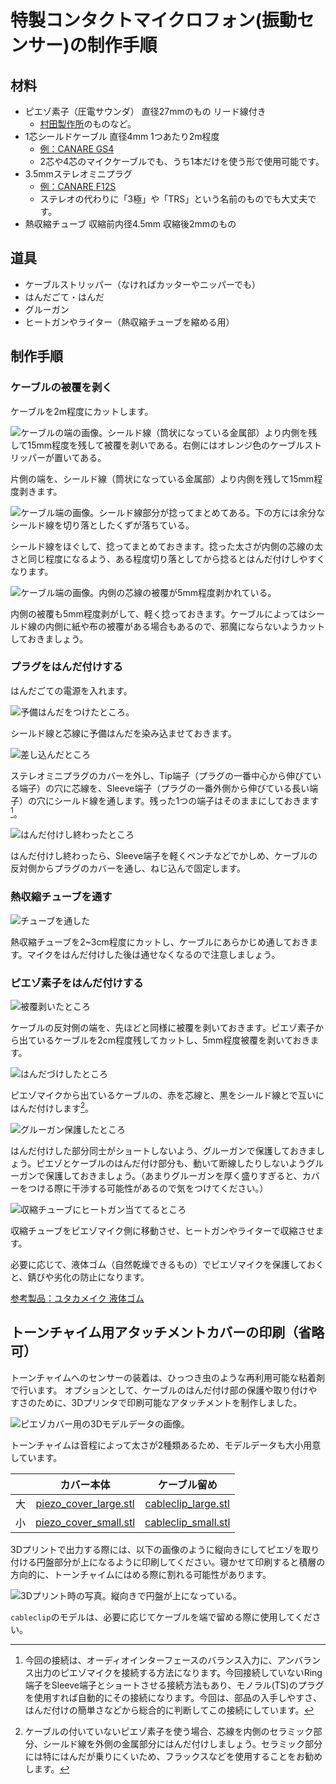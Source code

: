 # 特製コンタクトマイクロフォン(振動センサー)の制作手順

## 材料

- ピエゾ素子（圧電サウンダ） 直径27mmのもの リード線付き
    - [村田製作所](https://akizukidenshi.com/catalog/g/g113209/)のものなど。
- 1芯シールドケーブル 直径4mm 1つあたり2m程度
    - [例：CANARE GS4](https://www.soundhouse.co.jp/products/detail/item/167365/)
    - 2芯や4芯のマイクケーブルでも、うち1本だけを使う形で使用可能です。
- 3.5mmステレオミニプラグ
    - [例：CANARE F12S](https://www.soundhouse.co.jp/products/detail/item/310266/)
    - ステレオの代わりに「3極」や「TRS」という名前のものでも大丈夫です。
- 熱収縮チューブ 収縮前内径4.5mm 収縮後2mmのもの

## 道具

- ケーブルストリッパー（なければカッターやニッパーでも）
- はんだごて・はんだ
- グルーガン
- ヒートガンやライター（熱収縮チューブを縮める用）

## 制作手順

### ケーブルの被覆を剥く

ケーブルを2m程度にカットします。

![ケーブルの端の画像。シールド線（筒状になっている金属部）より内側を残して15mm程度を残して被覆を剥いである。右側にはオレンジ色のケーブルストリッパーが置いてある。](../../img/cable2.jpg)

片側の端を、シールド線（筒状になっている金属部）より内側を残して15mm程度剥きます。

![ケーブル端の画像。シールド線部分が捻ってまとめてある。下の方には余分なシールド線を切り落としたくずが落ちている。](../../img/cable3.jpg)

シールド線をほぐして、捻ってまとめておきます。捻った太さが内側の芯線の太さと同じ程度になるよう、ある程度切り落としてから捻るとはんだ付けしやすくなります。

![ケーブル端の画像。内側の芯線の被覆が5mm程度剥かれている。](../../img/cable4.jpg)

内側の被覆も5mm程度剥がして、軽く捻っておきます。ケーブルによってはシールド線の内側に紙や布の被覆がある場合もあるので、邪魔にならないようカットしておきましょう。


### プラグをはんだ付けする

はんだごての電源を入れます。

![予備はんだをつけたところ。]()

シールド線と芯線に予備はんだを染み込ませておきます。

![差し込んだところ]()

ステレオミニプラグのカバーを外し、Tip端子（プラグの一番中心から伸びている端子）の穴に芯線を、Sleeve端子（プラグの一番外側から伸びている長い端子）の穴にシールド線を通します。残った1つの端子はそのままにしておきます[^trs]。

![はんだ付けし終わったところ]()

はんだ付けし終わったら、Sleeve端子を軽くペンチなどでかしめ、ケーブルの反対側からプラグのカバーを通し、ねじ込んで固定します。

[^trs]: 今回の接続は、オーディオインターフェースのバランス入力に、アンバランス出力のピエゾマイクを接続する方法になります。今回接続していないRing端子をSleeve端子とショートさせる接続方法もあり、モノラル(TS)のプラグを使用すれば自動的にその接続になります。今回は、部品の入手しやすさ、はんだ付けの簡単さなどから総合的に判断してこの接続にしています。

### 熱収縮チューブを通す

![チューブを通した]()

熱収縮チューブを2~3cm程度にカットし、ケーブルにあらかじめ通しておきます。マイクをはんだ付けした後は通せなくなるので注意しましょう。

### ピエゾ素子をはんだ付けする

![被覆剥いたところ]()

ケーブルの反対側の端を、先ほどと同様に被覆を剥いておきます。ピエゾ素子から出ているケーブルを2cm程度残してカットし、5mm程度被覆を剥いておきます。

![はんだづけしたところ]()

ピエゾマイクから出ているケーブルの、赤を芯線と、黒をシールド線とで互いにはんだ付けします[^nocable]。

![グルーガン保護したところ]()

はんだ付けした部分同士がショートしないよう、グルーガンで保護しておきましょう。ピエゾとケーブルのはんだ付け部分も、動いて断線したりしないようグルーガンで保護しておきましょう。（あまりグルーガンを厚く盛りすぎると、カバーをつける際に干渉する可能性があるので気をつけてください。）

![収縮チューブにヒートガン当ててるところ]()

収縮チューブをピエゾマイク側に移動させ、ヒートガンやライターで収縮させます。

必要に応じて、液体ゴム（自然乾燥できるもの）でピエゾマイクを保護しておくと、錆びや劣化の防止になります。

[^nocable]: ケーブルの付いていないピエゾ素子を使う場合、芯線を内側のセラミック部分、シールド線を外側の金属部分にはんだ付けしましょう。セラミック部分には特にはんだが乗りにくいため、フラックスなどを使用することをお勧めします。

[参考製品：ユタカメイク 液体ゴム](https://yutakamake.co.jp/product/origin/origin05/1630)

## トーンチャイム用アタッチメントカバーの印刷（省略可）

トーンチャイムへのセンサーの装着は、ひっつき虫のような再利用可能な粘着剤で行います。
オプションとして、ケーブルのはんだ付け部の保護や取り付けやすさのために、3Dプリンタで印刷可能なアタッチメントを制作しました。

![ピエゾカバー用の3Dモデルデータの画像。](../../img/cover_3dmodel.png)

トーンチャイムは音程によって太さが2種類あるため、モデルデータも大小用意しています。

|     |カバー本体|ケーブル留め|
|:---:| :-----: |:------:|
|大|[piezo_cover_large.stl](../../3dmodels/piezo_cover_large.stl)|[cableclip_large.stl](../../3dmodels/cableclip_large.stl)|
|小|[piezo_cover_small.stl](../../3dmodels/piezo_cover_small.stl)|[cableclip_small.stl](../../3dmodels/cableclip_small.stl)|

3Dプリントで出力する際には、以下の画像のように縦向きにしてピエゾを取り付ける円盤部分が上になるように印刷してください。寝かせて印刷すると積層の方向的に、トーンチャイムにはめる際に割れる可能性があります。

![3Dプリント時の写真。縦向きで円盤が上になっている。](../../img/3dprint_image.jpg)

`cableclip`のモデルは、必要に応じてケーブルを端で留める際に使用してください。


